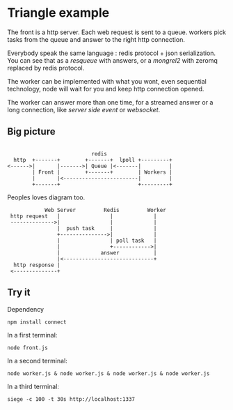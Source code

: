 Triangle example
================

The front is a http server. Each web request is sent to a queue.
workers pick tasks from the queue and answer to the right http connection.

Everybody speak the same language : redis protocol + json serialization.
You can see that as a _resqueue_ with answers,
or a _mongrel2_ with zeromq replaced by redis protocol.

The worker can be implemented with what you wont, even sequential technology,
node will wait for you and keep http connection opened.

The worker can answer more than one time, for a streamed answer or
a long connection, like _server side event_ or _websocket_.

Big picture
-----------

```

                           redis
  http  +-------+        +-------+  lpoll +---------+
<------>|       |------->| Queue |<-------|         |
        | Front |        +-------+        | Workers |
        |       |<------------------------|         |
        +-------+                         +---------+

```

Peoples loves diagram too.

```
            Web Server         Redis         Worker
 http request   |                |             |
 -------------->|                |             |
                |  push task     |             |
                +--------------->|             |
                |                | poll task   |
                |                +------------>|
                |             answer           |
                |<-----------------------------+
  http response |
 <--------------+

```

Try it
------

Dependency

    npm install connect

In a first terminal:

    node front.js

In a second terminal:

    node worker.js & node worker.js & node worker.js & node worker.js

In a third terminal:

    siege -c 100 -t 30s http://localhost:1337
